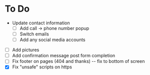 # To Do

* Update contact information
  * [ ] Add call -> phone number popup
  * [ ] Switch emails
  * [ ] Add any social media accounts
* [ ] Add pictures
* [ ] Add confirmation message post form completion
* [ ] Fix footer on pages (404 and thanks) -- fix to bottom of screen
* [x] Fix "unsafe" scripts on https
